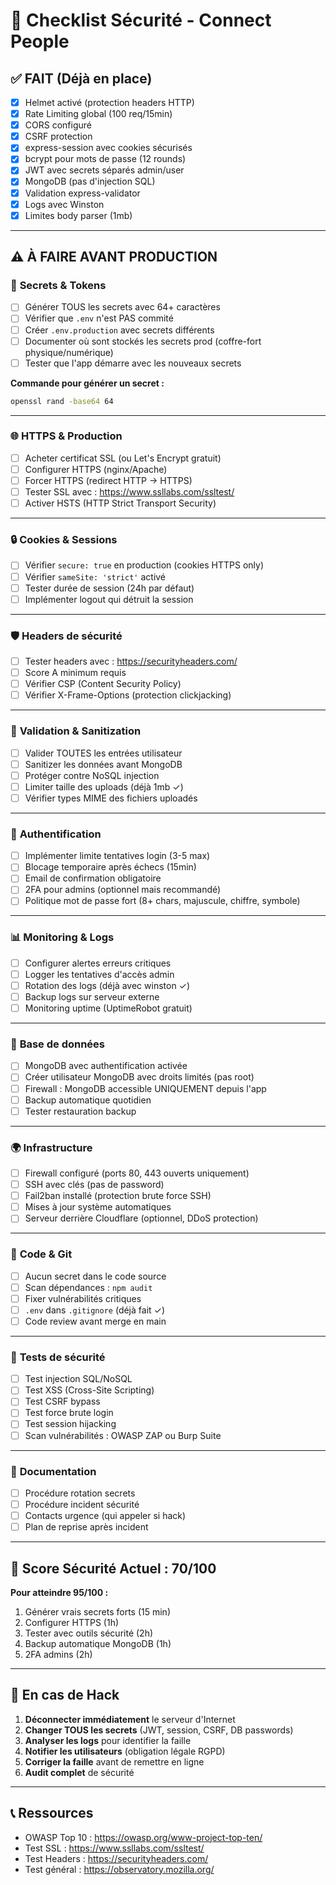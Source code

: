 # 🔐 Checklist Sécurité - Connect People

## ✅ FAIT (Déjà en place)

- [x] Helmet activé (protection headers HTTP)
- [x] Rate Limiting global (100 req/15min)
- [x] CORS configuré
- [x] CSRF protection
- [x] express-session avec cookies sécurisés
- [x] bcrypt pour mots de passe (12 rounds)
- [x] JWT avec secrets séparés admin/user
- [x] MongoDB (pas d'injection SQL)
- [x] Validation express-validator
- [x] Logs avec Winston
- [x] Limites body parser (1mb)

---

## ⚠️ À FAIRE AVANT PRODUCTION

### 🔑 **Secrets & Tokens**

- [ ] Générer TOUS les secrets avec 64+ caractères
- [ ] Vérifier que `.env` n'est PAS commité
- [ ] Créer `.env.production` avec secrets différents
- [ ] Documenter où sont stockés les secrets prod (coffre-fort physique/numérique)
- [ ] Tester que l'app démarre avec les nouveaux secrets

**Commande pour générer un secret :**
```bash
openssl rand -base64 64
```

---

### 🌐 **HTTPS & Production**

- [ ] Acheter certificat SSL (ou Let's Encrypt gratuit)
- [ ] Configurer HTTPS (nginx/Apache)
- [ ] Forcer HTTPS (redirect HTTP → HTTPS)
- [ ] Tester SSL avec : https://www.ssllabs.com/ssltest/
- [ ] Activer HSTS (HTTP Strict Transport Security)

---

### 🔒 **Cookies & Sessions**

- [ ] Vérifier `secure: true` en production (cookies HTTPS only)
- [ ] Vérifier `sameSite: 'strict'` activé
- [ ] Tester durée de session (24h par défaut)
- [ ] Implémenter logout qui détruit la session

---

### 🛡️ **Headers de sécurité**

- [ ] Tester headers avec : https://securityheaders.com/
- [ ] Score A minimum requis
- [ ] Vérifier CSP (Content Security Policy)
- [ ] Vérifier X-Frame-Options (protection clickjacking)

---

### 🚫 **Validation & Sanitization**

- [ ] Valider TOUTES les entrées utilisateur
- [ ] Sanitizer les données avant MongoDB
- [ ] Protéger contre NoSQL injection
- [ ] Limiter taille des uploads (déjà 1mb ✓)
- [ ] Vérifier types MIME des fichiers uploadés

---

### 👥 **Authentification**

- [ ] Implémenter limite tentatives login (3-5 max)
- [ ] Blocage temporaire après échecs (15min)
- [ ] Email de confirmation obligatoire
- [ ] 2FA pour admins (optionnel mais recommandé)
- [ ] Politique mot de passe fort (8+ chars, majuscule, chiffre, symbole)

---

### 📊 **Monitoring & Logs**

- [ ] Configurer alertes erreurs critiques
- [ ] Logger les tentatives d'accès admin
- [ ] Rotation des logs (déjà avec winston ✓)
- [ ] Backup logs sur serveur externe
- [ ] Monitoring uptime (UptimeRobot gratuit)

---

### 🔐 **Base de données**

- [ ] MongoDB avec authentification activée
- [ ] Créer utilisateur MongoDB avec droits limités (pas root)
- [ ] Firewall : MongoDB accessible UNIQUEMENT depuis l'app
- [ ] Backup automatique quotidien
- [ ] Tester restauration backup

---

### 🌍 **Infrastructure**

- [ ] Firewall configuré (ports 80, 443 ouverts uniquement)
- [ ] SSH avec clés (pas de password)
- [ ] Fail2ban installé (protection brute force SSH)
- [ ] Mises à jour système automatiques
- [ ] Serveur derrière Cloudflare (optionnel, DDoS protection)

---

### 📝 **Code & Git**

- [ ] Aucun secret dans le code source
- [ ] Scan dépendances : `npm audit`
- [ ] Fixer vulnérabilités critiques
- [ ] `.env` dans `.gitignore` (déjà fait ✓)
- [ ] Code review avant merge en main

---

### 🧪 **Tests de sécurité**

- [ ] Test injection SQL/NoSQL
- [ ] Test XSS (Cross-Site Scripting)
- [ ] Test CSRF bypass
- [ ] Test force brute login
- [ ] Test session hijacking
- [ ] Scan vulnérabilités : OWASP ZAP ou Burp Suite

---

### 📖 **Documentation**

- [ ] Procédure rotation secrets
- [ ] Procédure incident sécurité
- [ ] Contacts urgence (qui appeler si hack)
- [ ] Plan de reprise après incident

---

## 🎯 **Score Sécurité Actuel : 70/100**

**Pour atteindre 95/100 :**
1. Générer vrais secrets forts (15 min)
2. Configurer HTTPS (1h)
3. Tester avec outils sécurité (2h)
4. Backup automatique MongoDB (1h)
5. 2FA admins (2h)

---

## 🚨 **En cas de Hack**

1. **Déconnecter immédiatement** le serveur d'Internet
2. **Changer TOUS les secrets** (JWT, session, CSRF, DB passwords)
3. **Analyser les logs** pour identifier la faille
4. **Notifier les utilisateurs** (obligation légale RGPD)
5. **Corriger la faille** avant de remettre en ligne
6. **Audit complet** de sécurité

---

## 📞 **Ressources**

- OWASP Top 10 : https://owasp.org/www-project-top-ten/
- Test SSL : https://www.ssllabs.com/ssltest/
- Test Headers : https://securityheaders.com/
- Test général : https://observatory.mozilla.org/
